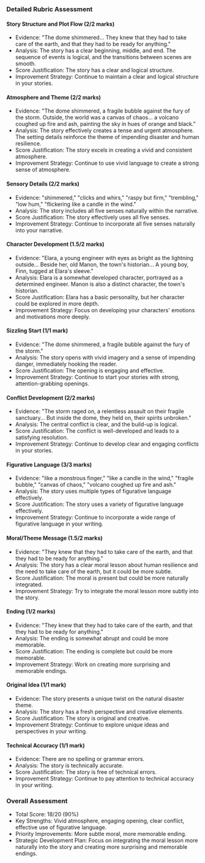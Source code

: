 ### Detailed Rubric Assessment

#### Story Structure and Plot Flow (2/2 marks)

- Evidence: "The dome shimmered... They knew that they had to take care of the earth, and that they had to be ready for anything."
- Analysis: The story has a clear beginning, middle, and end. The sequence of events is logical, and the transitions between scenes are smooth.
- Score Justification: The story has a clear and logical structure.
- Improvement Strategy: Continue to maintain a clear and logical structure in your stories.

#### Atmosphere and Theme (2/2 marks)

- Evidence: "The dome shimmered, a fragile bubble against the fury of the storm. Outside, the world was a canvas of chaos... a volcano coughed up fire and ash, painting the sky in hues of orange and black."
- Analysis: The story effectively creates a tense and urgent atmosphere. The setting details reinforce the theme of impending disaster and human resilience.
- Score Justification: The story excels in creating a vivid and consistent atmosphere.
- Improvement Strategy: Continue to use vivid language to create a strong sense of atmosphere.

#### Sensory Details (2/2 marks)

- Evidence: "shimmered," "clicks and whirs," "raspy but firm," "trembling," "low hum," "flickering like a candle in the wind."
- Analysis: The story includes all five senses naturally within the narrative.
- Score Justification: The story effectively uses all five senses.
- Improvement Strategy: Continue to incorporate all five senses naturally into your narrative.

#### Character Development (1.5/2 marks)

- Evidence: "Elara, a young engineer with eyes as bright as the lightning outside... Beside her, old Manon, the town's historian... A young boy, Finn, tugged at Elara's sleeve."
- Analysis: Elara is a somewhat developed character, portrayed as a determined engineer. Manon is also a distinct character, the town's historian.
- Score Justification: Elara has a basic personality, but her character could be explored in more depth.
- Improvement Strategy: Focus on developing your characters' emotions and motivations more deeply.

#### Sizzling Start (1/1 mark)

- Evidence: "The dome shimmered, a fragile bubble against the fury of the storm."
- Analysis: The story opens with vivid imagery and a sense of impending danger, immediately hooking the reader.
- Score Justification: The opening is engaging and effective.
- Improvement Strategy: Continue to start your stories with strong, attention-grabbing openings.

#### Conflict Development (2/2 marks)

- Evidence: "The storm raged on, a relentless assault on their fragile sanctuary... But inside the dome, they held on, their spirits unbroken."
- Analysis: The central conflict is clear, and the build-up is logical.
- Score Justification: The conflict is well-developed and leads to a satisfying resolution.
- Improvement Strategy: Continue to develop clear and engaging conflicts in your stories.

#### Figurative Language (3/3 marks)

- Evidence: "like a monstrous finger," "like a candle in the wind," "fragile bubble," "canvas of chaos," "volcano coughed up fire and ash."
- Analysis: The story uses multiple types of figurative language effectively.
- Score Justification: The story uses a variety of figurative language effectively.
- Improvement Strategy: Continue to incorporate a wide range of figurative language in your writing.

#### Moral/Theme Message (1.5/2 marks)

- Evidence: "They knew that they had to take care of the earth, and that they had to be ready for anything."
- Analysis: The story has a clear moral lesson about human resilience and the need to take care of the earth, but it could be more subtle.
- Score Justification: The moral is present but could be more naturally integrated.
- Improvement Strategy: Try to integrate the moral lesson more subtly into the story.

#### Ending (1/2 marks)

- Evidence: "They knew that they had to take care of the earth, and that they had to be ready for anything."
- Analysis: The ending is somewhat abrupt and could be more memorable.
- Score Justification: The ending is complete but could be more memorable.
- Improvement Strategy: Work on creating more surprising and memorable endings.

#### Original Idea (1/1 mark)

- Evidence: The story presents a unique twist on the natural disaster theme.
- Analysis: The story has a fresh perspective and creative elements.
- Score Justification: The story is original and creative.
- Improvement Strategy: Continue to explore unique ideas and perspectives in your writing.

#### Technical Accuracy (1/1 mark)

- Evidence: There are no spelling or grammar errors.
- Analysis: The story is technically accurate.
- Score Justification: The story is free of technical errors.
- Improvement Strategy: Continue to pay attention to technical accuracy in your writing.

### Overall Assessment

- Total Score: 18/20 (90%)
- Key Strengths: Vivid atmosphere, engaging opening, clear conflict, effective use of figurative language.
- Priority Improvements: More subtle moral, more memorable ending.
- Strategic Development Plan: Focus on integrating the moral lesson more naturally into the story and creating more surprising and memorable endings.
